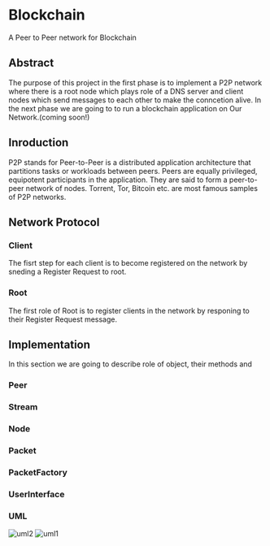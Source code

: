 # Blockchain
A Peer to Peer network for Blockchain
## Abstract
The purpose of this project in the first phase is to implement a P2P network where there is a root node which plays role of a DNS server and client nodes which send messages to each other to make the conncetion alive.
In the next phase we are going to to run a blockchain application on Our Network.(coming soon!)
## Inroduction
P2P stands for Peer-to-Peer is a distributed application architecture that partitions tasks or workloads between peers. Peers are equally privileged, equipotent participants in the application. They are said to form a peer-to-peer network of nodes. Torrent, Tor, Bitcoin etc. are most famous samples of P2P networks.
## Network Protocol
### Client
The fisrt step for each client is to become registered on the network by sneding a Register Request to root. 
### Root
The first role of Root is to register clients in the network by responing to their Register Request message.
## Implementation
In this section we are  going to describe role of object, their methods and
### Peer
### Stream
### Node
### Packet
### PacketFactory
### UserInterface
### UML
![uml2](https://user-images.githubusercontent.com/24544896/49306251-f41d0c80-f4e6-11e8-9503-b518492a8c6e.PNG)
![uml1](https://user-images.githubusercontent.com/24544896/49306252-f4b5a300-f4e6-11e8-843e-8545596bc1ec.PNG)
